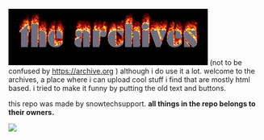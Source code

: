 ![](https://github.com/snowtechsupport/archives/blob/main/gifs/archivetext.gif)
(not to be confused by https://archive.org ) although i do use it a lot.
welcome to the archives, a place where i can upload cool stuff i find that are mostly html based.
i tried to make it funny by putting the old text and buttons. 

this repo was made by snowtechsupport.
<b> all things in the repo belongs to their owners. </b>




![](https://anlucas.neocities.org/ie_animated.gif)
